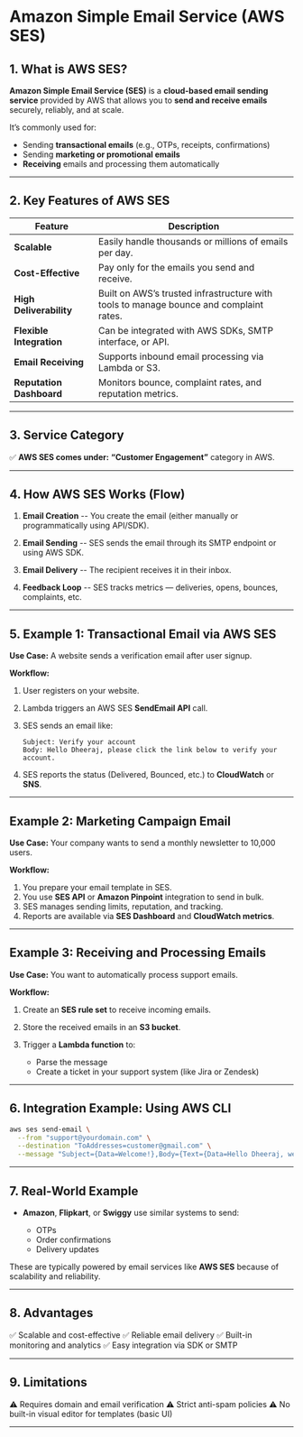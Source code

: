 # **Amazon Simple Email Service (AWS SES)**

## 1. **What is AWS SES?**

**Amazon Simple Email Service (SES)** is a **cloud-based email sending service** provided by AWS that allows you to **send and receive emails** securely, reliably, and at scale.

It’s commonly used for:

* Sending **transactional emails** (e.g., OTPs, receipts, confirmations)
* Sending **marketing or promotional emails**
* **Receiving** emails and processing them automatically

---

## 2. **Key Features of AWS SES**

| Feature                  | Description                                                                            |
| ------------------------ | -------------------------------------------------------------------------------------- |
| **Scalable**             | Easily handle thousands or millions of emails per day.                                 |
| **Cost-Effective**       | Pay only for the emails you send and receive.                                          |
| **High Deliverability**  | Built on AWS’s trusted infrastructure with tools to manage bounce and complaint rates. |
| **Flexible Integration** | Can be integrated with AWS SDKs, SMTP interface, or API.                               |
| **Email Receiving**      | Supports inbound email processing via Lambda or S3.                                    |
| **Reputation Dashboard** | Monitors bounce, complaint rates, and reputation metrics.                              |

---

## 3. **Service Category**

✅ **AWS SES comes under:**
**“Customer Engagement”** category in AWS.

---

## 4. **How AWS SES Works (Flow)**

1. **Email Creation** --
   You create the email (either manually or programmatically using API/SDK).

2. **Email Sending** --
   SES sends the email through its SMTP endpoint or using AWS SDK.

3. **Email Delivery** --
   The recipient receives it in their inbox.

4. **Feedback Loop** --
   SES tracks metrics — deliveries, opens, bounces, complaints, etc.

---

## 5. **Example 1: Transactional Email via AWS SES**

**Use Case:**
A website sends a verification email after user signup.

**Workflow:**

1. User registers on your website.
2. Lambda triggers an AWS SES **SendEmail API** call.
3. SES sends an email like:

   ```
   Subject: Verify your account
   Body: Hello Dheeraj, please click the link below to verify your account.
   ```
4. SES reports the status (Delivered, Bounced, etc.) to **CloudWatch** or **SNS**.

---

## **Example 2: Marketing Campaign Email**

**Use Case:**
Your company wants to send a monthly newsletter to 10,000 users.

**Workflow:**

1. You prepare your email template in SES.
2. You use **SES API** or **Amazon Pinpoint** integration to send in bulk.
3. SES manages sending limits, reputation, and tracking.
4. Reports are available via **SES Dashboard** and **CloudWatch metrics**.

---

## **Example 3: Receiving and Processing Emails**

**Use Case:**
You want to automatically process support emails.

**Workflow:**

1. Create an **SES rule set** to receive incoming emails.
2. Store the received emails in an **S3 bucket**.
3. Trigger a **Lambda function** to:

   * Parse the message
   * Create a ticket in your support system (like Jira or Zendesk)

---

## 6. **Integration Example: Using AWS CLI**

```bash
aws ses send-email \
  --from "support@yourdomain.com" \
  --destination "ToAddresses=customer@gmail.com" \
  --message "Subject={Data=Welcome!},Body={Text={Data=Hello Dheeraj, welcome to our service.}}"
```

---

## 7. **Real-World Example**

* **Amazon**, **Flipkart**, or **Swiggy** use similar systems to send:

  * OTPs
  * Order confirmations
  * Delivery updates

These are typically powered by email services like **AWS SES** because of scalability and reliability.

---

## 8. **Advantages**

✅ Scalable and cost-effective
✅ Reliable email delivery
✅ Built-in monitoring and analytics
✅ Easy integration via SDK or SMTP

---

## 9. **Limitations**

⚠️ Requires domain and email verification
⚠️ Strict anti-spam policies
⚠️ No built-in visual editor for templates (basic UI)

---
